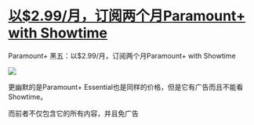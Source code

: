 # [以$2.99/月，订阅两个月Paramount+ with Showtime](https://github.com/jaaleng/jaaleng.github.io/issues/104)

Paramount+ 黑五：以$2.99/月，订阅两个月Paramount+ with Showtime

![](https://pic.superbed.cc/item/67469084fa9f77b4dc17c174.jpg)


更幽默的是Paramount+ Essential也是同样的价格，但是它有广告而且不能看Showtime。

而前者不仅包含它的所有内容，并且免广告

